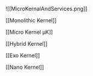 
![[MicroKernalAndServices.png]]

[[Monolithic Kernel]]

[[Micro Kernel μK]]

[[Hybrid Kernel]]

[[Exo Kernel]]

[[Nano Kernel]]







